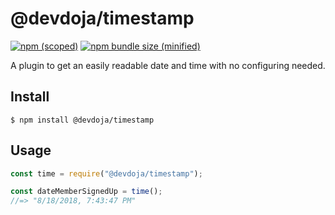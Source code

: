 # @devdoja/timestamp

[![npm (scoped)](https://img.shields.io/npm/v/@devdoja/timestamp.svg)](https://www.npmjs.com/package/@devdoja/timestamp)
[![npm bundle size (minified)](https://img.shields.io/bundlephobia/min/@devdoja/timestamp.svg)](https://www.npmjs.com/package/@devdoja/timestamp)

A plugin to get an easily readable date and time with no configuring needed.

## Install

```
$ npm install @devdoja/timestamp
```

## Usage

```js
const time = require("@devdoja/timestamp");

const dateMemberSignedUp = time();
//=> "8/18/2018, 7:43:47 PM"

```
